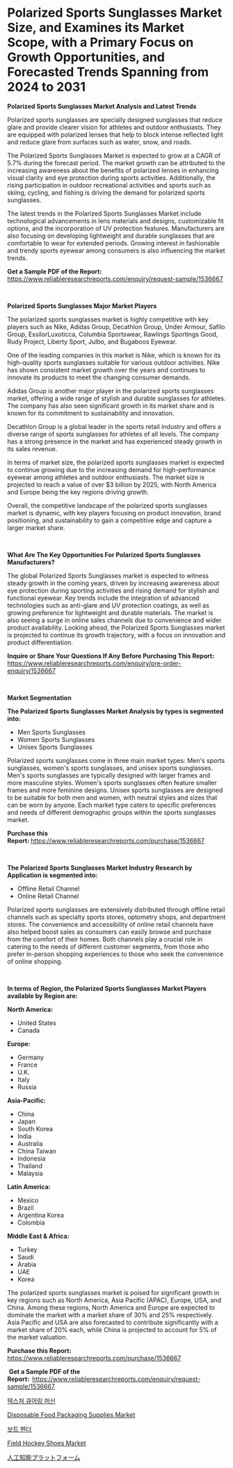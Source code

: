 <p><h1>Polarized Sports Sunglasses Market Size, and Examines its Market Scope, with a Primary Focus on Growth Opportunities, and Forecasted Trends Spanning from 2024 to 2031</h1></p><p><strong>Polarized Sports Sunglasses Market Analysis and Latest Trends</strong></p>
<p><p>Polarized sports sunglasses are specially designed sunglasses that reduce glare and provide clearer vision for athletes and outdoor enthusiasts. They are equipped with polarized lenses that help to block intense reflected light and reduce glare from surfaces such as water, snow, and roads.</p><p>The Polarized Sports Sunglasses Market is expected to grow at a CAGR of 5.7% during the forecast period. The market growth can be attributed to the increasing awareness about the benefits of polarized lenses in enhancing visual clarity and eye protection during sports activities. Additionally, the rising participation in outdoor recreational activities and sports such as skiing, cycling, and fishing is driving the demand for polarized sports sunglasses.</p><p>The latest trends in the Polarized Sports Sunglasses Market include technological advancements in lens materials and designs, customizable fit options, and the incorporation of UV protection features. Manufacturers are also focusing on developing lightweight and durable sunglasses that are comfortable to wear for extended periods. Growing interest in fashionable and trendy sports eyewear among consumers is also influencing the market trends.</p></p>
<p><strong>Get a Sample PDF of the Report:&nbsp;</strong> <a href="https://www.reliableresearchreports.com/enquiry/request-sample/1536667">https://www.reliableresearchreports.com/enquiry/request-sample/1536667</a></p>
<p>&nbsp;</p>
<p><strong>Polarized Sports Sunglasses Major Market Players</strong></p>
<p><p>The polarized sports sunglasses market is highly competitive with key players such as Nike, Adidas Group, Decathlon Group, Under Armour, Safilo Group, EssilorLuxoticca, Columbia Sportswear, Rawlings Sportings Good, Rudy Project, Liberty Sport, Julbo, and Bugaboos Eyewear. </p><p>One of the leading companies in this market is Nike, which is known for its high-quality sports sunglasses suitable for various outdoor activities. Nike has shown consistent market growth over the years and continues to innovate its products to meet the changing consumer demands.</p><p>Adidas Group is another major player in the polarized sports sunglasses market, offering a wide range of stylish and durable sunglasses for athletes. The company has also seen significant growth in its market share and is known for its commitment to sustainability and innovation.</p><p>Decathlon Group is a global leader in the sports retail industry and offers a diverse range of sports sunglasses for athletes of all levels. The company has a strong presence in the market and has experienced steady growth in its sales revenue.</p><p>In terms of market size, the polarized sports sunglasses market is expected to continue growing due to the increasing demand for high-performance eyewear among athletes and outdoor enthusiasts. The market size is projected to reach a value of over $3 billion by 2025, with North America and Europe being the key regions driving growth.</p><p>Overall, the competitive landscape of the polarized sports sunglasses market is dynamic, with key players focusing on product innovation, brand positioning, and sustainability to gain a competitive edge and capture a larger market share.</p></p>
<p>&nbsp;</p>
<p><strong>What Are The Key Opportunities For Polarized Sports Sunglasses Manufacturers?</strong></p>
<p><p>The global Polarized Sports Sunglasses market is expected to witness steady growth in the coming years, driven by increasing awareness about eye protection during sporting activities and rising demand for stylish and functional eyewear. Key trends include the integration of advanced technologies such as anti-glare and UV protection coatings, as well as growing preference for lightweight and durable materials. The market is also seeing a surge in online sales channels due to convenience and wider product availability. Looking ahead, the Polarized Sports Sunglasses market is projected to continue its growth trajectory, with a focus on innovation and product differentiation.</p></p>
<p><strong>Inquire or Share Your Questions If Any Before Purchasing This Report:</strong> <a href="https://www.reliableresearchreports.com/enquiry/pre-order-enquiry/1536667">https://www.reliableresearchreports.com/enquiry/pre-order-enquiry/1536667</a></p>
<p>&nbsp;</p>
<p><strong>Market Segmentation</strong></p>
<p><strong>The Polarized Sports Sunglasses Market Analysis by types is segmented into:</strong></p>
<p><ul><li>Men Sports Sunglasses</li><li>Women Sports Sunglasses</li><li>Unisex Sports Sunglasses</li></ul></p>
<p><p>Polarized sports sunglasses come in three main market types: Men's sports sunglasses, women's sports sunglasses, and unisex sports sunglasses. Men's sports sunglasses are typically designed with larger frames and more masculine styles. Women's sports sunglasses often feature smaller frames and more feminine designs. Unisex sports sunglasses are designed to be suitable for both men and women, with neutral styles and sizes that can be worn by anyone. Each market type caters to specific preferences and needs of different demographic groups within the sports sunglasses market.</p></p>
<p><strong>Purchase this Report:&nbsp;</strong><a href="https://www.reliableresearchreports.com/purchase/1536667">https://www.reliableresearchreports.com/purchase/1536667</a></p>
<p>&nbsp;</p>
<p><strong>The Polarized Sports Sunglasses Market Industry Research by Application is segmented into:</strong></p>
<p><ul><li>Offline Retail Channel</li><li>Online Retail Channel</li></ul></p>
<p><p>Polarized sports sunglasses are extensively distributed through offline retail channels such as specialty sports stores, optometry shops, and department stores. The convenience and accessibility of online retail channels have also helped boost sales as consumers can easily browse and purchase from the comfort of their homes. Both channels play a crucial role in catering to the needs of different customer segments, from those who prefer in-person shopping experiences to those who seek the convenience of online shopping.</p></p>
<p>&nbsp;</p>
<p><strong>In terms of Region, the Polarized Sports Sunglasses Market Players available by Region are:</strong></p>
<p>
    <p> <strong> North America: </strong>
        <ul>
            <li>United States</li>
            <li>Canada</li>
        </ul>
        </p> 
    <p> <strong> Europe: </strong>
        <ul>
            <li>Germany</li>
            <li>France</li>
            <li>U.K.</li>
            <li>Italy</li>
            <li>Russia</li>
        </ul>
        </p> 
    <p> <strong> Asia-Pacific: </strong>
        <ul>
            <li>China</li>
            <li>Japan</li>
            <li>South Korea</li>
            <li>India</li>
            <li>Australia</li>
            <li>China Taiwan</li>
            <li>Indonesia</li>
            <li>Thailand</li>
            <li>Malaysia</li>
        </ul>
        </p> 
    <p> <strong> Latin America: </strong>
        <ul>
            <li>Mexico</li>
            <li>Brazil</li>
            <li>Argentina Korea</li>
            <li>Colombia</li>
        </ul>
        </p> 
    <p> <strong> Middle East & Africa: </strong>
        <ul>
            <li>Turkey</li>
            <li>Saudi</li>
            <li>Arabia</li>
            <li>UAE</li>
            <li>Korea</li>
        </ul>
    </p>
    </p>
<p><p>The polarized sports sunglasses market is poised for significant growth in key regions such as North America, Asia Pacific (APAC), Europe, USA, and China. Among these regions, North America and Europe are expected to dominate the market with a market share of 30% and 25% respectively. Asia Pacific and USA are also forecasted to contribute significantly with a market share of 20% each, while China is projected to account for 5% of the market valuation.</p></p>
<p><strong>Purchase this Report: </strong><a href="https://www.reliableresearchreports.com/purchase/1536667">https://www.reliableresearchreports.com/purchase/1536667</a></p>
<p>&nbsp;<strong>Get a Sample PDF of the Report:&nbsp;&nbsp;</strong><a href="https://www.reliableresearchreports.com/enquiry/request-sample/1536667">https://www.reliableresearchreports.com/enquiry/request-sample/1536667</a></p>
<p><strong></strong></p>
<p><p><a href="https://github.com/TrevorKruvalis5678/Market-Research-Report-List-1/blob/main/72319065386.md">텍스처 큐어링 머신</a></p><p><a href="https://issuu.com/reportprime-2/docs/disposable-food-packaging-supplies-market-size-203">Disposable Food Packaging Supplies Market</a></p><p><a href="https://medium.com/@marielesch2023/%EB%B3%B4%ED%8A%B8-%ED%8E%9C%EB%8D%94-%EC%8B%9C%EC%9E%A5-%ED%86%B5%EC%B0%B0-%EC%8B%9C%EC%9E%A5-%EB%8F%99%ED%96%A5-%EC%84%B1%EC%9E%A5-2024%EB%85%84%EB%B6%80%ED%84%B0-2031%EB%85%84%EA%B9%8C%EC%A7%80-%EC%98%88%EC%B8%A1%EB%90%9C-%EA%B2%83-425984bb138d">보트 펜더</a></p><p><a href="https://github.com/mbisetmhermsr/Market-Research-Report-List-1/blob/main/field-hockey-shoes-market.md">Field Hockey Shoes Market</a></p><p><a href="https://github.com/avwofrml53535/Market-Research-Report-List-1/blob/main/38544735826.md">人工知能プラットフォーム</a></p></p>